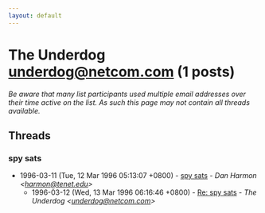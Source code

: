 ```yaml
---
layout: default
---
```


# The Underdog <underdog@netcom.com> (1 posts)

_Be aware that many list participants used multiple email addresses over their time active on the list. As such this page may not contain all threads available._

## Threads

### spy sats
+ 1996-03-11 (Tue, 12 Mar 1996 05:13:07 +0800) - [spy sats](/archive/1996/03/9b821dcbc43e70118cc5c96a35bfa8d7d6e401a7c09976c64a938ef350a41615) - _Dan Harmon \<harmon@tenet.edu\>_
  + 1996-03-12 (Wed, 13 Mar 1996 06:16:46 +0800) - [Re: spy sats](/archive/1996/03/fea828cea607702a1e257b22bcdec5cb5c693ec7cfe0f5474c7d0037a038b47d) - _The Underdog \<underdog@netcom.com\>_

